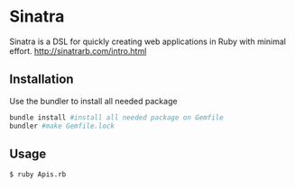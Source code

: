 # Sinatra

Sinatra is a DSL for quickly creating web applications in Ruby with minimal effort. 
http://sinatrarb.com/intro.html

## Installation

Use the bundler to install all needed package

```bash
bundle install #install all needed package on Gemfile
bundler #make Gemfile.lock
```

## Usage

```bash
$ ruby Apis.rb
```
